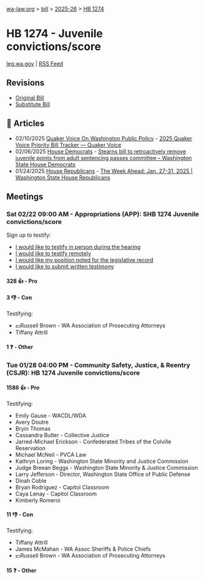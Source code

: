 [wa-law.org](/) > [bill](/bill/) > [2025-26](/bill/2025-26/) > [HB 1274](/bill/2025-26/hb/1274/)

# HB 1274 - Juvenile convictions/score
[leg.wa.gov](https://app.leg.wa.gov/billsummary?BillNumber=1274&Year=2025&Initiative=false) | [RSS Feed](./rss.xml)

## Revisions
* [Original Bill](1/)
* [Substitute Bill](S/)

## 📰 Articles
* 02/10/2025 [Quaker Voice On Washington Public Policy](/org/quaker_voice_on_washington_public_policy/) - [2025 Quaker Voice Priority Bill Tracker — Quaker Voice](https://www.quakervoicewa.org/2025-quaker-voice-priority-bills/#:~:text=HB%201274)
* 02/06/2025 [House Democrats](/org/house_democrats/) - [Stearns bill to retroactively remove juvenile points from adult sentencing passes committee – Washington State House Democrats](https://housedemocrats.wa.gov/blog/2025/02/06/stearns-bill-to-retroactively-remove-juvenile-points-from-adult-sentencing-passes-committee/#:~:text=HB%201274)
* 01/24/2025 [House Republicans](/org/house_republicans/) - [The Week Ahead: Jan. 27-31, 2025 | Washington State House Republicans](https://houserepublicans.wa.gov/week/the-week-ahead-jan-27-31-2025/#:~:text=HB%201274)

## Meetings
### Sat 02/22 09:00 AM - Appropriations (APP): SHB 1274 Juvenile convictions/score
Sign up to testify:
* [I would like to testify in person during the hearing](https://app.leg.wa.gov/csi/Testifier/Add?chamber=House&mId=32886&aId=164619&caId=26022&tId=1)
* [I would like to testify remotely](https://app.leg.wa.gov/csi/Testifier/Add?chamber=House&mId=32886&aId=164619&caId=26022&tId=2)
* [I would like my position noted for the legislative record](https://app.leg.wa.gov/csi/Testifier/Add?chamber=House&mId=32886&aId=164619&caId=26022&tId=3)
* [I would like to submit written testimony](https://app.leg.wa.gov/csi/Testifier/Add?chamber=House&mId=32886&aId=164619&caId=26022&tId=4)

#### 328 👍 - Pro

#### 3 👎 - Con
Testifying:
* 💵Russell Brown - WA Association of Prosecuting Attorneys
* Tiffany Attrill

#### 1 ❓ - Other

### Tue 01/28 04:00 PM - Community Safety, Justice, & Reentry (CSJR): HB 1274 Juvenile convictions/score
#### 1586 👍 - Pro
Testifying:
* Emily Gause - WACDL/WDA
* Avery Doutre
* Bryin Thomas
* Cassandra Butler - Collective Justice
* Jarred-Michael Erickson - Confederated Tribes of the Colville Reservation
* Michael McNeil - PVCA Law
* Kathryn Loring - Washington State Minority and Justice Commission
* Judge Breean Beggs - Washington State Minority & Justice Commission
* Larry Jefferson - Director, Washington State Office of Public Defense
* Dinah Coble
* Bryan Rodriguez - Capitol Classroom
* Caya Lenay - Capitol Classroom
* Kimberly Romeroi

#### 11 👎 - Con
Testifying:
* Tiffany Attrill
* James McMahan - WA Assoc Sheriffs & Police Chiefs
* 💵Russell Brown - WA Association of Prosecuting Attorneys

#### 15 ❓ - Other
